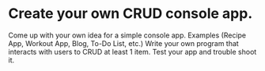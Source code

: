 # Create your own CRUD console app.  
Come up with your own idea for a simple console app. Examples (Recipe App, Workout App, Blog, To-Do List, etc.)
Write your own program that interacts with users to CRUD at least 1 item.
Test your app and trouble shoot it.  

